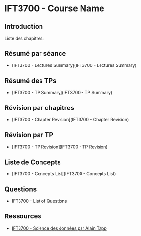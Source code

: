 # IFT3700 - Course Name

## Introduction

Liste des chapitres:

## Résumé par séance

- [IFT3700 - Lectures Summary](IFT3700 - Lectures Summary)

## Résumé des TPs

- [IFT3700 - TP Summary](IFT3700 - TP Summary)

## Révision par chapitres

- [IFT3700 - Chapter Revision](IFT3700 - Chapter Revision)

## Révision par TP

- [IFT3700 - TP Revision](IFT3700 - TP Revision)

## Liste de Concepts

- [IFT3700 - Concepts List](IFT3700 - Concepts List)

## Questions

- IFT3700 - List of Questions

## Ressources

- [IFT3700 - Science des données par Alain Tapp](https://sites.google.com/view/alain-tapp-mila/enseignement/science-des-donn%C3%A9es)
